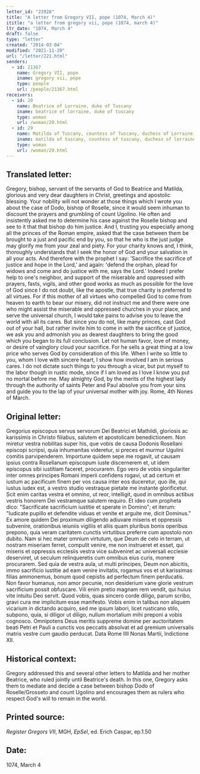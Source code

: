 ```yaml
---
letter_id: "23928"
title: "A letter from Gregory VII, pope (1074, March 4)"
ititle: "a letter from gregory vii, pope (1074, march 4)"
ltr_date: "1074, March 4"
draft: false
type: "letter"
created: "2014-03-04"
modified: "2021-11-20"
url: "/letter/221.html"
senders:
  - id: 21367
    name: Gregory VII, pope
    iname: gregory vii, pope
    type: people
    url: /people/21367.html
receivers:
  - id: 20
    name: Beatrice of Lorraine, duke of Tuscany
    iname: beatrice of lorraine, duke of tuscany
    type: woman
    url: /woman/20.html
  - id: 29
    name: Matilda of Tuscany, countess of Tuscany, duchess of Lorraine
    iname: matilda of tuscany, countess of tuscany, duchess of lorraine
    type: woman
    url: /woman/29.html
---
```

<h2> Translated letter:</h2>Gregory, bishop, servant of the servants of God to Beatrice and Matilda, glorious and very dear daughters in Christ, greetings and apostolic blessing.
Your nobility will not wonder at those things which I wrote you about the case of Dodo, bishop of Roselle, since it would seem inhuman to discount the prayers and grumbling of count Ugolino.  He often and insistently asked me to determine his case against the Roselle bishop and see to it that that bishop do him justice.  And I, trusting you especially among all the princes of the Roman empire, asked that the case between them be brought to a just and pacific end by you, so that he who is the just judge may glorify me from your zeal and piety.  For your charity knows and, I think, thoroughly understands that I seek the honor of God and your salvation in all your acts.  And therefore with the prophet I say:  'Sacrifice the sacrifice of justice and hope in the Lord,' and again:  'defend the orphan, plead for widows and come and do justice with me, says the Lord.'  Indeed I prefer help to one's neighbor, and support of the miserable and oppressed with prayers, fasts, vigils, and other good works as much as possible for the love of God since I do not doubt, like the apostle, that true charity is preferred to all virtues.  For if this mother of all virtues who compelled God to come from heaven to earth to bear our misery, did not instruct me and there were one who might assist the miserable and oppressed churches in your place, and serve the universal church, I would take pains to advise you to leave the world with all its cares.  But since you do not, like many princes, cast God out of your hall, but rather invite him to come in with the sacrifice of justice, we ask you and admonish you as dearest daughters to bring the good which you began to its full conclusion.  Let not human favor, love of money, or desire of vainglory cloud your sacrifice.  For he sells a great thing at a low price who serves God by consideration of this life.
When I write so little to you, whom I love with sincere heart, I show how involved I am in serious cares.  I do not dictate such things to you through a vicar, but put myself to the labor though in rustic mode, since if I am loved as I love I know you put no mortal before me.
May almighty God, by the merits of the highest lady through the authority of saints Peter and Paul absolve you from your sins and guide you to the lap of your universal mother with joy.  Rome, 4th Nones of March.
<h2 class="mt-4"> Original letter:</h2>Gregorius episcopus servus servorum Dei Beatrici et Mathildi, gloriosis ac karissimis in Christo filiabus, salutem et apostolicam benedictionem.
Non miretur vestra nobilitas super his, que vobis de causa Dodonis Rosellani episcopi scripsi, quia inhumanitas videretur, si preces et murmur Ugulini comitis parvipenderem.  Importune quidem sepe me rogavit, ut causam ipsius contra Rosellanum episcopum iuste discernerem et, ut idem episcopus sibi iustitiam faceret, procurarem.  Ego vero de vobis singulariter inter omnes principes Romani imperii confidens rogavi, ut ad certum et iustum ac pacificum finem per vos causa inter eos duceretur, quo ille, qui iustus iudex est, a vestro studio vestraque pietate me instante glorificetur.  Scit enim caritas vestra et omnino, ut reor, intelligit, quod in omnibus actibus vestris honorem Dei vestramque salutem requiro.  Et ideo cum propheta dico:  "Sacrificate sacrificium iustitie et sperate in Domino"; et iterum:  "Iudicate pupillo et defendite viduas et venite et arguite me, dicit Dominus."  Ex amore quidem Dei proximum diligendo adiuvare miseris et oppressis subvenire, orationibus ieiuniis vigiliis et aliis quam pluribus bonis operibus prepono, quia veram caritatem cunctis virtutibus preferre cum apostolo non dubito.  Nam si hec mater omnium virtutum, que Deum de celo in terram, ut nostram miseriam ferret, compulit venire, me non instrueret et esset, qui miseris et oppressis ecclesiis vestra vice subveniret ac universali ecclesie deserviret, ut seculum relinqueretis cum omnibus eius curis, monere procurarem.  Sed quia de vestra aula, ut multi principes, Deum non abicitis, immo sacrificio iustitie ad eam venire invitatis, rogamus vos et ut karissimas filias ammonemus, bonum quod cepistis ad perfectum finem perducatis.  Non favor humanus, non amor pecunie, non desiderium vane glorie vestrum sacrificium possit obfuscare.  Vili enim pretio magnam rem vendit, qui huius vite intuitu Deo servit.  Quod vobis, quas sincero corde diligo, parum scribo, gravi cura me implicitum esse manifesto.  Vobis enim in talibus non aliquem vicarium in dictando acquiro, sed me ipsum labori, licet rusticano stilo, subpono, quia, si diligor ut diligo, nullum mortalium mihi preponi a vobis cognosco.
Omnipotens Deus meritis suppreme domine per auctoritatem beati Petri et Pauli a cunctis vos peccatis absolvat et ad gremium universalis matris vestre cum gaudio perducat.
Data Rome IIII Nonas Martii, Indictione XII.
<h2 class="mt-4"> Historical context:</h2>Gregory addressed this and several other letters to Matilda and her mother Beatrice, who ruled jointly until Beatrice's death.  In this one, Gregory asks them to mediate and decide a case between bishop Dodo of Roselle/Grosseto and count Ugolino and encourages them as rulers who respect God's will to remain in the world.
<h2 class="mt-4"> Printed source:</h2><p><em>Register Gregors VII</em>, MGH,<em> EpSel</em>, ed. Erich Caspar, ep.1.50</p><h2 class="mt-4"> Date:</h2>1074, March 4